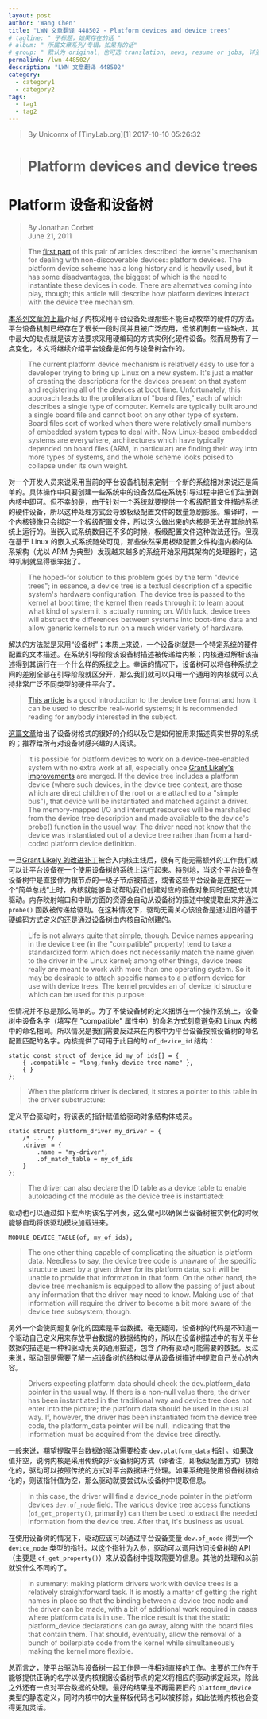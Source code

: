```yaml
---
layout: post
author: 'Wang Chen'
title: "LWN 文章翻译 448502 - Platform devices and device trees"
# tagline: " 子标题，如果存在的话 "
# album: " 所属文章系列/专辑，如果有的话"
# group: " 默认为 original，也可选 translation, news, resume or jobs, 详见 _data/groups.yml"
permalink: /lwn-448502/
description: "LWN 文章翻译 448502"
category:
  - category1
  - category2
tags:
  - tag1
  - tag2
---
```


> By Unicornx of [TinyLab.org][1]
> 2017-10-10 05:26:32


> # Platform devices and device trees

# Platform 设备和设备树

> By Jonathan Corbet  
> June 21, 2011  

> The [first part](https://lwn.net/Articles/448499/) of this pair of articles described the kernel's mechanism for 
> dealing with non-discoverable devices: platform devices. The platform device 
> scheme has a long history and is heavily used, but it has some disadvantages, 
> the biggest of which is the need to instantiate these devices in code. There are 
> alternatives coming into play, though; this article will describe how platform 
> devices interact with the device tree mechanism.

[本系列文章的上篇](https://lwn.net/Articles/448499/)介绍了内核采用平台设备处理那些不能自动枚举的硬件的方法。平台设备机制已经存在了很长一段时间并且被广泛应用，但该机制有一些缺点，其中最大的缺点就是该方法要求采用硬编码的方式实例化硬件设备。然而局势有了一点变化，本文将继续介绍平台设备是如何与设备树合作的。

> The current platform device mechanism is relatively easy to use for a developer 
> trying to bring up Linux on a new system. It's just a matter of creating the 
> descriptions for the devices present on that system and registering all of the 
> devices at boot time. Unfortunately, this approach leads to the proliferation 
> of "board files," each of which describes a single type of computer. Kernels are 
> typically built around a single board file and cannot boot on any other type of 
> system. Board files sort of worked when there were relatively small numbers of 
> embedded system types to deal with. Now Linux-based embedded systems are everywhere, 
> architectures which have typically depended on board files (ARM, in particular) 
> are finding their way into more types of systems, and the whole scheme looks 
> poised to collapse under its own weight.

对一个开发人员来说采用当前的平台设备机制来定制一个新的系统相对来说还是简单的。具体操作中只要创建一些系统中的设备然后在系统引导过程中把它们注册到内核中即可。但不幸的是，由于针对一个系统就要提供一个板级配置文件描述系统的硬件设备，所以这种处理方式会导致板级配置文件的数量急剧膨胀。编译时，一个内核镜像只会绑定一个板级配置文件，所以这么做出来的内核是无法在其他的系统上运行的。当嵌入式系统数目还不多的时候，板级配置文件这种做法还行。但现在基于 Linux 的嵌入式系统随处可见，那些依然采用板级配置文件构造内核的体系架构（尤以 ARM 为典型）发现越来越多的系统开始采用其架构的处理器时，这种机制就显得很笨拙了。

> The hoped-for solution to this problem goes by the term "device trees"; in essence, 
> a device tree is a textual description of a specific system's hardware configuration. 
> The device tree is passed to the kernel at boot time; the kernel then reads through 
> it to learn about what kind of system it is actually running on. With luck, device 
> trees will abstract the differences between systems into boot-time data and allow 
> generic kernels to run on a much wider variety of hardware.

解决的方法就是采用“设备树”；本质上来说，一个设备树就是一个特定系统的硬件配置的文本描述。在系统引导阶段该设备树描述被传递给内核；内核通过解析该描述得到其运行在一个什么样的系统之上。幸运的情况下，设备树可以将各种系统之间的差别全部在引导阶段就区分开，那么我们就可以只用一个通用的内核就可以支持非常广泛不同类型的硬件平台了。

> [This article](http://devicetree.org/Device_Tree_Usage) is a good introduction to the device tree format and how it can be 
> used to describe real-world systems; it is recommended reading for anybody interested 
> in the subject.

[这篇文章](http://devicetree.org/Device_Tree_Usage)给出了设备树格式的很好的介绍以及它是如何被用来描述真实世界的系统的；推荐给所有对设备树感兴趣的人阅读。

> It is possible for platform devices to work on a device-tree-enabled system with 
> no extra work at all, especially once [Grant Likely's improvements](https://lwn.net/Articles/448677/) are merged. If 
> the device tree includes a platform device (where such devices, in the device tree 
> context, are those which are direct children of the root or are attached to a 
> "simple bus"), that device will be instantiated and matched against a driver. The 
> memory-mapped I/O and interrupt resources will be marshalled from the device tree 
> description and made available to the device's probe() function in the usual way. 
> The driver need not know that the device was instantiated out of a device tree rather 
> than from a hard-coded platform device definition.

一旦[Grant Likely 的改进补丁](https://lwn.net/Articles/448677/)被合入内核主线后，很有可能无需额外的工作我们就可以让平台设备在一个使用设备树的系统上运行起来。特别地，当这个平台设备在设备树中是直接作为根节点的一级子节点被描述，或者这些平台设备是连接在一个“简单总线”上时，内核就能够自动帮助我们创建对应的设备对象同时匹配成功其驱动。内存映射端口和中断方面的资源会自动从设备树的描述中被提取出来并通过 `probe()` 函数被传递给驱动。在这种情况下，驱动无需关心该设备是通过旧的基于硬编码方式定义的还是通过设备树由内核自动创建的。

> Life is not always quite that simple, though. Device names appearing in the device 
> tree (in the "compatible" property) tend to take a standardized form which does 
> not necessarily match the name given to the driver in the Linux kernel; among other 
> things, device trees really are meant to work with more than one operating system. 
> So it may be desirable to attach specific names to a platform device for use with 
> device trees. The kernel provides an of_device_id structure which can be used for 
> this purpose:

但情况并不总是那么简单的。为了不使设备树的定义捆绑在一个操作系统上，设备树中设备名字（填写在 "compatible" 属性中）的命名方式刻意避免和 Linux 内核中的命名相同。所以情况是我们需要反过来在内核中为平台设备按照设备树的命名配置匹配的名字。内核提供了可用于此目的的 `of_device_id` 结构：

	static const struct of_device_id my_of_ids[] = {
		{ .compatible = "long,funky-device-tree-name" },
		{ }
	};

> When the platform driver is declared, it stores a pointer to this table in the 
> driver substructure:

定义平台驱动时，将该表的指针赋值给驱动对象结构体成员。


	static struct platform_driver my_driver = {
		/* ... */
		.driver	= {
			.name = "my-driver",
			.of_match_table = my_of_ids
		}
	};

> The driver can also declare the ID table as a device table to enable autoloading 
> of the module as the device tree is instantiated:

驱动也可以通过如下宏声明该名字列表，这么做可以确保当设备树被实例化的时候能够自动将该驱动模块加载进来。

	MODULE_DEVICE_TABLE(of, my_of_ids);

> The one other thing capable of complicating the situation is platform data. 
> Needless to say, the device tree code is unaware of the specific structure used 
> by a given driver for its platform data, so it will be unable to provide that 
> information in that form. On the other hand, the device tree mechanism is equipped 
> to allow the passing of just about any information that the driver may need to know. 
> Making use of that information will require the driver to become a bit more aware 
> of the device tree subsystem, though.

另外一个会使问题复杂化的因素是平台数据。毫无疑问，设备树的代码是不知道一个驱动自己定义用来存放平台数据的数据结构的，所以在设备树描述中的有关平台数据的描述是一种和驱动无关的通用描述，包含了所有驱动可能需要的数据。反过来说，驱动倒是需要了解一点设备树的结构以便从设备树描述中提取自己关心的内容。

> Drivers expecting platform data should check the dev.platform_data pointer in the 
> usual way. If there is a non-null value there, the driver has been instantiated 
> in the traditional way and device tree does not enter into the picture; the platform 
> data should be used in the usual way. If, however, the driver has been instantiated 
> from the device tree code, the platform_data pointer will be null, indicating that 
> the information must be acquired from the device tree directly.

一般来说，期望提取平台数据的驱动需要检查 `dev.platform_data` 指针。如果改值非空，说明内核是采用传统的非设备树的方式（译者注，即板级配置方式）初始化的，驱动可以按照传统的方式对平台数据进行处理。如果系统是使用设备树初始化的，则该指针值为空，那么驱动就要尝试从设备树中提取信息。

> In this case, the driver will find a device_node pointer in the platform devices 
> `dev.of_node` field. The various device tree access functions (`of_get_property()`, 
> primarily) can then be used to extract the needed information from the device tree. 
> After that, it's business as usual.

在使用设备树的情况下，驱动应该可以通过平台设备变量 `dev.of_node` 得到一个 `device_node` 类型的指针。以这个指针为入参，驱动可以调用访问设备树的 API （主要是 `of_get_property()`）来从设备树中提取需要的信息。其他的处理和以前就没什么不同的了。


> In summary: making platform drivers work with device trees is a relatively 
> straightforward task. It is mostly a matter of getting the right names in place 
> so that the binding between a device tree node and the driver can be made, with 
> a bit of additional work required in cases where platform data is in use. The 
> nice result is that the static platform_device declarations can go away, along 
> with the board files that contain them. That should, eventually, allow the removal 
> of a bunch of boilerplate code from the kernel while simultaneously making the 
> kernel more flexible.

总而言之，使平台驱动与设备树一起工作是一件相对直接的工作。主要的工作在于能够提供正确的名字以便内核根据设备树节点的定义将相应的驱动绑定起来，除此之外还有一点对平台数据的处理。最好的结果是不再需要旧的 `platform_device` 类型的静态定义，同时内核中的大量样板代码也可以被移除，如此依赖内核也会变得更加灵活。
